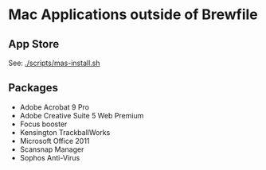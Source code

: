# Mac Applications outside of Brewfile

## App Store

See: [./scripts/mas-install.sh](./scripts/mas-install.sh)


## Packages

- Adobe Acrobat 9 Pro
- Adobe Creative Suite 5 Web Premium
- Focus booster
- Kensington TrackballWorks
- Microsoft Office 2011
- Scansnap Manager
- Sophos Anti-Virus
